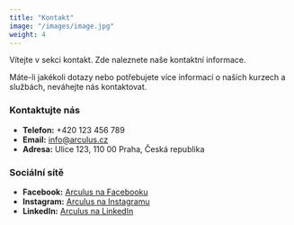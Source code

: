 ```yaml
---
title: "Kontakt"
image: "/images/image.jpg"
weight: 4
---
```


Vítejte v sekci kontakt. Zde naleznete naše kontaktní informace.

Máte-li jakékoli dotazy nebo potřebujete více informací o našich kurzech a službách, neváhejte nás kontaktovat.

### Kontaktujte nás

- **Telefon:** +420 123 456 789
- **Email:** info@arculus.cz
- **Adresa:** Ulice 123, 110 00 Praha, Česká republika

### Sociální sítě

- **Facebook:** [Arculus na Facebooku](https://www.facebook.com/arculus)
- **Instagram:** [Arculus na Instagramu](https://www.instagram.com/arculus)
- **LinkedIn:** [Arculus na LinkedIn](https://www.linkedin.com/company/arculus)
